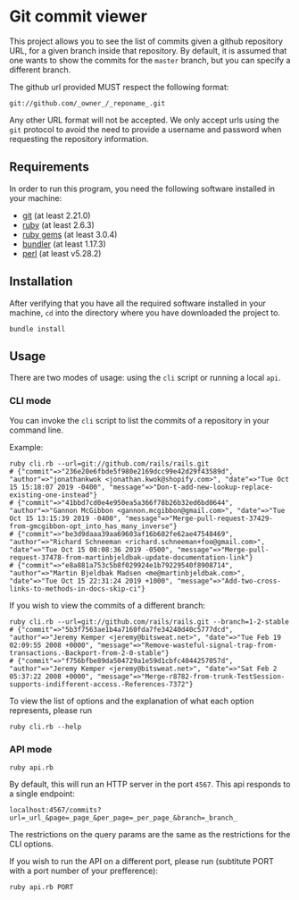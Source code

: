 # Git commit viewer

This project allows you to see the list of commits given a github repository URL, for a given branch inside that repository.
By default, it is assumed that one wants to show the commits for the `master` branch, but you can specify a different branch.

The github url provided MUST respect the following format:

`git://github.com/_owner_/_reponame_.git`

Any other URL format will not be accepted. We only accept urls using the `git` protocol to avoid the need to provide a username and password when requesting the repository information.

## Requirements

In order to run this program, you need the following software installed in your machine:

* [git](https://git-scm.com/) (at least 2.21.0)
* [ruby](http://www.ruby-lang.org/en/) (at least 2.6.3)
* [ruby gems](https://rubygems.org/) (at least 3.0.4)
* [bundler](https://bundler.io/) (at least 1.17.3)
* [perl](https://www.perl.org/) (at least v5.28.2)

## Installation

After verifying that you have all the required software installed in your machine, `cd` into the directory where you have downloaded the project to.

```
bundle install
```

## Usage

There are two modes of usage: using the `cli` script or running a local `api`.


### CLI mode

You can invoke the `cli` script to list the commits of a repository in your command line.

Example:

```
ruby cli.rb --url=git://github.com/rails/rails.git
# {"commit"=>"236e20e6fbde5f980e2169dcc99e42d29f43589d", "author"=>"jonathankwok <jonathan.kwok@shopify.com>", "date"=>"Tue Oct 15 15:18:07 2019 -0400", "message"=>"Don-t-add-new-lookup-replace-existing-one-instead"}
# {"commit"=>"41bbd7cd0e4e950ea5a366f78b26b32ed6bd0644", "author"=>"Gannon McGibbon <gannon.mcgibbon@gmail.com>", "date"=>"Tue Oct 15 13:15:39 2019 -0400", "message"=>"Merge-pull-request-37429-from-gmcgibbon-opt_into_has_many_inverse"}
# {"commit"=>"be3d9daaa39aa69603af16b602fe62ae47548469", "author"=>"Richard Schneeman <richard.schneeman+foo@gmail.com>", "date"=>"Tue Oct 15 08:08:36 2019 -0500", "message"=>"Merge-pull-request-37478-from-martinbjeldbak-update-documentation-link"}
# {"commit"=>"e8a881a753c5b8f029924e1b79229540f8908714", "author"=>"Martin Bjeldbak Madsen <me@martinbjeldbak.com>", "date"=>"Tue Oct 15 22:31:24 2019 +1000", "message"=>"Add-two-cross-links-to-methods-in-docs-skip-ci"}
```

If you wish to view the commits of a different branch:

```
ruby cli.rb --url=git://github.com/rails/rails.git --branch=1-2-stable
# {"commit"=>"5b3f7563ae1b4a7160fda7fe34240d40c5777dcd", "author"=>"Jeremy Kemper <jeremy@bitsweat.net>", "date"=>"Tue Feb 19 02:09:55 2008 +0000", "message"=>"Remove-wasteful-signal-trap-from-transactions.-Backport-from-2-0-stable"}
# {"commit"=>"f756bfbe89da504729a1e59d1cbfc4044257057d", "author"=>"Jeremy Kemper <jeremy@bitsweat.net>", "date"=>"Sat Feb 2 05:37:22 2008 +0000", "message"=>"Merge-r8782-from-trunk-TestSession-supports-indifferent-access.-References-7372"}
```

To view the list of options and the explanation of what each option represents, please run

```
ruby cli.rb --help
``` 

### API mode

```
ruby api.rb
```

By default, this will run an HTTP server in the port `4567`. This api responds to a single endpoint:

``` 
localhost:4567/commits?url=_url_&page=_page_&per_page=_per_page_&branch=_branch_
```

The restrictions on the query params are the same as the restrictions for the CLI options.

If you wish to run the API on a different port, please run (subtitute PORT with a port number of your prefference):


```
ruby api.rb PORT
```